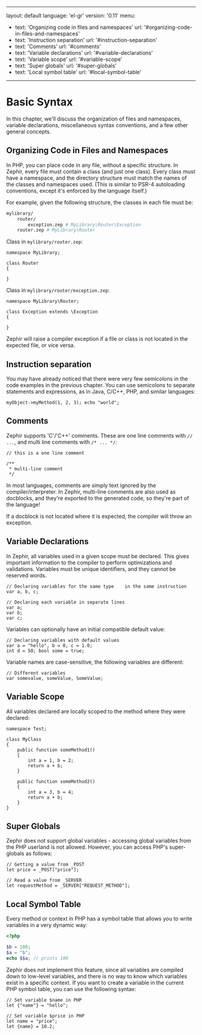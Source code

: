 * * *

layout: default language: 'el-gr' version: '0.11' menu:

- text: 'Organizing code in files and namespaces' url: '#organizing-code-in-files-and-namespaces'
- text: 'Instruction separation' url: '#instruction-separation'
- text: 'Comments' url: '#comments'
- text: 'Variable declarations' url: '#variable-declarations'
- text: 'Variable scope' url: '#variable-scope'
- text: 'Super globals' url: '#super-globals'
- text: 'Local symbol table' url: '#local-symbol-table'

* * *

# Basic Syntax

In this chapter, we'll discuss the organization of files and namespaces, variable declarations, miscellaneous syntax conventions, and a few other general concepts.

<a name='organizing-code-in-files-and-namespaces'></a>

## Organizing Code in Files and Namespaces

In PHP, you can place code in any file, without a specific structure. In Zephir, every file must contain a class (and just one class). Every class must have a namespace, and the directory structure must match the names of the classes and namespaces used. (This is similar to PSR-4 autoloading conventions, except it's enforced by the language itself.)

For example, given the following structure, the classes in each file must be:

```bash
mylibrary/
    router/
        exception.zep # MyLibrary\Router\Exception
    router.zep # MyLibrary\Router
```

Class in `mylibrary/router.zep`:

```zephir
namespace MyLibrary;

class Router
{

}
```

Class in `mylibrary/router/exception.zep`:

```zephir
namespace MyLibrary\Router;

class Exception extends \Exception
{

}
```

Zephir will raise a compiler exception if a file or class is not located in the expected file, or vice versa.

<a name='instruction-separation'></a>

## Instruction separation

You may have already noticed that there were very few semicolons in the code examples in the previous chapter. You can use semicolons to separate statements and expressions, as in Java, C/C++, PHP, and similar languages:

```zephir
myObject->myMethod(1, 2, 3); echo "world";
```

<a name='comments'></a>

## Comments

Zephir supports 'C'/'C++' comments. These are one line comments with `// ...`, and multi line comments with `/* ... */`:

```zephir
// this is a one line comment

/**
 * multi-line comment
 */
```

In most languages, comments are simply text ignored by the compiler/interpreter. In Zephir, multi-line comments are also used as docblocks, and they're exported to the generated code, so they're part of the language!

If a docblock is not located where it is expected, the compiler will throw an exception.

<a name='variable-declarations'></a>

## Variable Declarations

In Zephir, all variables used in a given scope must be declared. This gives important information to the compiler to perform optimizations and validations. Variables must be unique identifiers, and they cannot be reserved words.

```zephir
// Declaring variables for the same type    in the same instruction
var a, b, c;

// Declaring each variable in separate lines
var a;
var b;
var c;
```

Variables can optionally have an initial compatible default value:

```zephir
// Declaring variables with default values
var a = "hello", b = 0, c = 1.0;
int d = 50; bool some = true;
```

Variable names are case-sensitive, the following variables are different:

```zephir
// Different variables
var somevalue, someValue, SomeValue;
```

<a name='variable-scope'></a>

## Variable Scope

All variables declared are locally scoped to the method where they were declared:

```zephir
namespace Test;

class MyClass
{
    public function someMethod1()
    {
        int a = 1, b = 2;
        return a + b;
    }

    public function someMethod2()
    {
        int a = 3, b = 4;
        return a + b;
    }
}
```

<a name='super-global'></a>

## Super Globals

Zephir does not support global variables - accessing global variables from the PHP userland is not allowed. However, you can access PHP's super-globals as follows:

```zephir
// Getting a value from _POST
let price = _POST["price"];

// Read a value from _SERVER
let requestMethod = _SERVER["REQUEST_METHOD"];
```

<a name='local-symbol-table'></a>

## Local Symbol Table

Every method or context in PHP has a symbol table that allows you to write variables in a very dynamic way:

```php
<?php

$b = 100;
$a = "b";
echo $$a; // prints 100
```

Zephir does not implement this feature, since all variables are compiled down to low-level variables, and there is no way to know which variables exist in a specific context. If you want to create a variable in the current PHP symbol table, you can use the following syntax:

```zephir
// Set variable $name in PHP
let {"name"} = "hello";

// Set variable $price in PHP
let name = "price";
let {name} = 10.2;
```
